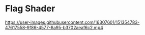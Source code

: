 # Flag Shader

https://user-images.githubusercontent.com/16307601/151354783-47617558-9f86-4577-8a95-b3702aeaf6c2.mp4

